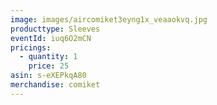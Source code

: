 ```yaml
---
image: images/aircomiket3eyng1x_veaaokvq.jpg
producttype: Sleeves
eventId: iuq6O2mCN
pricings:
  - quantity: 1
    price: 25
asin: s-eXEPkqA80
merchandise: comiket
---
```

